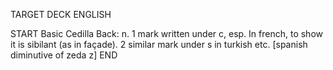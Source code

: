 TARGET DECK
ENGLISH

START
Basic
Cedilla
Back: n. 1 mark written under c, esp. In french, to show it is sibilant (as in façade). 2 similar mark under s in turkish etc. [spanish diminutive of zeda z]
END
